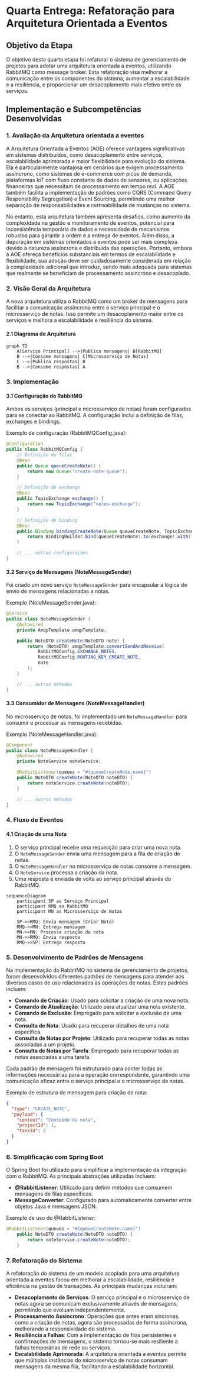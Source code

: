 # Quarta Entrega: Refatoração para Arquitetura Orientada a Eventos

## Objetivo da Etapa

O objetivo desta quarta etapa foi refatorar o sistema de gerenciamento de projetos para adotar uma arquitetura orientada a eventos, 
utilizando RabbitMQ como message broker. Esta refatoração visa melhorar a comunicação entre os componentes do sistema, aumentar a 
escalabilidade e a resiliência, e proporcionar um desacoplamento mais efetivo entre os serviços.

## Implementação e Subcompetências Desenvolvidas

### 1. Avaliação da Arquitetura orientada a eventos

A Arquitetura Orientada a Eventos (AOE) oferece vantagens significativas em sistemas distribuídos, como desacoplamento entre serviços,
escalabilidade aprimorada e maior flexibilidade para evolução do sistema. Ela é particularmente vantajosa em cenários que exigem processamento 
assíncrono, como sistemas de e-commerce com picos de demanda, plataformas IoT com fluxo constante de dados de sensores, ou aplicações financeiras 
que necessitam de processamento em tempo real. A AOE também facilita a implementação de padrões como CQRS (Command Query Responsibility Segregation) 
e Event Sourcing, permitindo uma melhor separação de responsabilidades e rastreabilidade de mudanças no sistema. 

No entanto, esta arquitetura também apresenta desafios, como aumento da complexidade na gestão e monitoramento de eventos, potencial para inconsistência temporária de dados e necessidade de mecanismos robustos para garantir a ordem e a entrega de eventos. Além disso, a depuração em sistemas orientados a eventos pode ser mais complexa devido à natureza assíncrona e distribuída das operações. Portanto, embora a AOE ofereça benefícios substanciais em termos de escalabilidade e flexibilidade, sua adoção deve ser cuidadosamente considerada em relação à complexidade adicional que introduz, sendo mais adequada para sistemas que realmente se beneficiam de processamento assíncrono e desacoplado.

### 2. Visão Geral da Arquitetura

A nova arquitetura utiliza o RabbitMQ como um broker de mensagens para facilitar a comunicação assíncrona entre o serviço principal 
e o microsserviço de notas. Isso permite um desacoplamento maior entre os serviços e melhora a escalabilidade e resiliência do sistema.


#### 2.1 Diagrama de Arquitetura

```mermaid
graph TD
    A[Serviço Principal] -->|Publica mensagens| B[RabbitMQ]
    B -->|Consome mensagens| C[Microsserviço de Notas]
    C -->|Publica respostas| B
    B -->|Consome respostas| A
```

### 3. Implementação

#### 3.1 Configuração do RabbitMQ

Ambos os serviços (principal e microsserviço de notas) foram configurados para se conectar ao RabbitMQ. A configuração inclui a definição de filas, exchanges e bindings.

Exemplo de configuração (RabbitMQConfig.java):

```java
@Configuration
public class RabbitMQConfig {
    // Definição de filas
    @Bean
    public Queue queueCreateNote() {
        return new Queue("create-note-queue");
    }

    // Definição de exchange
    @Bean
    public TopicExchange exchange() {
        return new TopicExchange("notes-exchange");
    }

    // Definição de binding
    @Bean
    public Binding bindingCreateNote(Queue queueCreateNote, TopicExchange exchange) {
        return BindingBuilder.bind(queueCreateNote).to(exchange).with("create.note");
    }

    // ... outras configurações
}
```

#### 3.2 Serviço de Mensagens (NoteMessageSender)

Foi criado um novo serviço `NoteMessageSender` para encapsular a lógica de envio de mensagens relacionadas a notas.

Exemplo (NoteMessageSender.java):

```java
@Service
public class NoteMessageSender {
    @Autowired
    private AmqpTemplate amqpTemplate;

    public NoteDTO createNote(NoteDTO note) {
        return (NoteDTO) amqpTemplate.convertSendAndReceive(
            RabbitMQConfig.EXCHANGE_NOTES,
            RabbitMQConfig.ROUTING_KEY_CREATE_NOTE,
            note
        );
    }

    // ... outros métodos
}
```

#### 3.3 Consumidor de Mensagens (NoteMessageHandler)

No microsserviço de notas, foi implementado um `NoteMessageHandler` para consumir e processar as mensagens recebidas.

Exemplo (NoteMessageHandler.java):

```java
@Component
public class NoteMessageHandler {
    @Autowired
    private NoteService noteService;

    @RabbitListener(queues = "#{queueCreateNote.name}")
    public NoteDTO createNote(NoteDTO noteDTO) {
        return noteService.createNote(noteDTO);
    }

    // ... outros métodos
}
```

### 4. Fluxo de Eventos

#### 4.1 Criação de uma Nota

1. O serviço principal recebe uma requisição para criar uma nova nota.
2. O `NoteMessageSender` envia uma mensagem para a fila de criação de notas.
3. O `NoteMessageHandler` no microsserviço de notas consome a mensagem.
4. O `NoteService` processa a criação da nota.
5. Uma resposta é enviada de volta ao serviço principal através do RabbitMQ.

```mermaid
sequenceDiagram
    participant SP as Serviço Principal
    participant RMQ as RabbitMQ
    participant MN as Microsserviço de Notas
    
    SP->>RMQ: Envia mensagem (Criar Nota)
    RMQ->>MN: Entrega mensagem
    MN->>MN: Processa criação da nota
    MN->>RMQ: Envia resposta
    RMQ->>SP: Entrega resposta
```

### 5. Desenvolvimento de Padrões de Mensagens

Na implementação do RabbitMQ no sistema de gerenciamento de projetos, foram desenvolvidos diferentes padrões de mensagens para atender aos diversos casos de uso relacionados às operações de notas. Estes padrões incluem:

- **Comando de Criação**: Usado para solicitar a criação de uma nova nota.
- **Comando de Atualização**: Utilizado para atualizar uma nota existente.
- **Comando de Exclusão**: Empregado para solicitar a exclusão de uma nota.
- **Consulta de Nota**: Usado para recuperar detalhes de uma nota específica.
- **Consulta de Notas por Projeto**: Utilizado para recuperar todas as notas associadas a um projeto.
- **Consulta de Notas por Tarefa**: Empregado para recuperar todas as notas associadas a uma tarefa.

Cada padrão de mensagem foi estruturado para conter todas as informações necessárias para a operação correspondente, garantindo uma comunicação eficaz entre o serviço principal e o microsserviço de notas.

Exemplo de estrutura de mensagem para criação de nota:

```json
{
  "type": "CREATE_NOTE",
  "payload": {
    "content": "Conteúdo da nota",
    "projectId": 1,
    "taskId": 2
  }
}
```

### 6. Simplificação com Spring Boot

O Spring Boot foi utilizado para simplificar a implementação da integração com o RabbitMQ. As principais abstrações utilizadas incluem:

- **@RabbitListener**: Utilizado para definir métodos que consumem mensagens de filas específicas.
- **MessageConverter**: Configurado para automaticamente converter entre objetos Java e mensagens JSON.

Exemplo de uso do @RabbitListener:

```java
@RabbitListener(queues = "#{queueCreateNote.name}")
    public NoteDTO createNote(NoteDTO noteDTO) {
        return noteService.createNote(noteDTO);
    }
```

### 7. Refatoração do Sistema

A refatoração do sistema de um modelo acoplado para uma arquitetura orientada a eventos focou em melhorar a escalabilidade, resiliência e eficiência na gestão de transações. As principais mudanças incluíram:

- **Desacoplamento de Serviços**: O serviço principal e o microsserviço de notas agora se comunicam exclusivamente através de mensagens, permitindo que evoluam independentemente.
- **Processamento Assíncrono**: Operações que antes eram síncronas, como a criação de notas, agora são processadas de forma assíncrona, melhorando a responsividade do sistema.
- **Resiliência a Falhas**: Com a implementação de filas persistentes e confirmações de mensagens, o sistema tornou-se mais resiliente a falhas temporárias de rede ou serviços.
- **Escalabilidade Aprimorada**: A arquitetura orientada a eventos permite que múltiplas instâncias do microsserviço de notas consumam mensagens da mesma fila, facilitando a escalabilidade horizontal.
